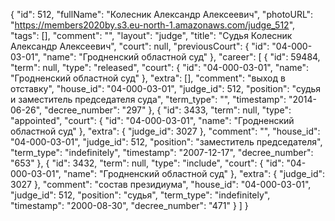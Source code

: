 {
    "id": 512,
    "fullName": "Колесник Александр Алексеевич",
    "photoURL": "https://members2020by.s3.eu-north-1.amazonaws.com/judge_512",
    "tags": [],
    "comment": "",
    "layout": "judge",
    "title": "Судья Колесник Александр Алексеевич",
    "court": null,
    "previousCourt": {
        "id": "04-000-03-01",
        "name": "Гродненский областной суд"
    },
    "career": [
        {
            "id": 59484,
            "term": null,
            "type": "released",
            "court": {
                "id": "04-000-03-01",
                "name": "Гродненский областной суд"
            },
            "extra": [],
            "comment": "выход в отставку",
            "house_id": "04-000-03-01",
            "judge_id": 512,
            "position": "судья и заместитель председателя суда",
            "term_type": "",
            "timestamp": "2014-06-26",
            "decree_number": "297"
        },
        {
            "id": 3433,
            "term": null,
            "type": "appointed",
            "court": {
                "id": "04-000-03-01",
                "name": "Гродненский областной суд"
            },
            "extra": {
                "judge_id": 3027
            },
            "comment": "",
            "house_id": "04-000-03-01",
            "judge_id": 512,
            "position": "заместитель председателя",
            "term_type": "indefinitely",
            "timestamp": "2007-12-17",
            "decree_number": "653"
        },
        {
            "id": 3432,
            "term": null,
            "type": "include",
            "court": {
                "id": "04-000-03-01",
                "name": "Гродненский областной суд"
            },
            "extra": {
                "judge_id": 3027
            },
            "comment": "состав президиума",
            "house_id": "04-000-03-01",
            "judge_id": 512,
            "position": "судья",
            "term_type": "indefinitely",
            "timestamp": "2000-08-30",
            "decree_number": "471"
        }
    ]
}